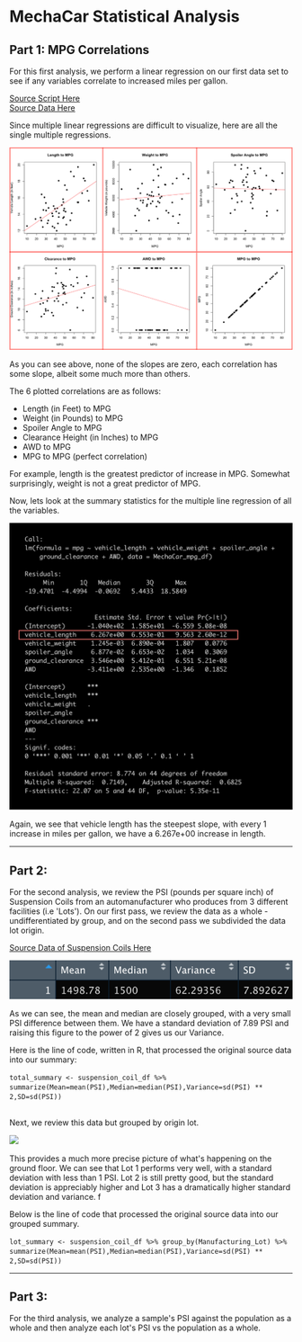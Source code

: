 # MechaCar Statistical Analysis

## Part 1: MPG Correlations

For this first analysis, we perform a linear regression on our first data set to see if any variables correlate to increased miles per gallon.

[Source Script Here](https://github.com/carlosjennings1991/MechaCar_Statistical_Analysis/blob/main/MechaCarChallenge.R)
<br>
[Source Data Here](https://github.com/carlosjennings1991/MechaCar_Statistical_Analysis/blob/main/MechaCar_mpg.csv)

Since multiple linear regressions are difficult to visualize, here are all the single multiple regressions. 

<img src="https://github.com/carlosjennings1991/MechaCar_Statistical_Analysis/blob/main/all_regressions.png">

As you can see above, none of the slopes are zero, each correlation has some slope, albeit some much more than others. 

The 6 plotted correlations are as follows: 

* Length (in Feet) to MPG
* Weight (in Pounds) to MPG
* Spoiler Angle to MPG
* Clearance Height (in Inches) to MPG
* AWD to MPG
* MPG to MPG (perfect correlation)

For example, length is the greatest predictor of increase in MPG. Somewhat surprisingly, weight is not a great predictor of MPG. 

Now, lets look at the summary statistics for the multiple line regression of all the variables. 

<img src="summary_statistics_table_MLR_outlined.png">

Again, we see that vehicle length has the steepest slope, with every 1 increase in miles per gallon, we have a 6.267e+00 increase in length. 

---
## Part 2: 

For the second analysis, we review the PSI (pounds per square inch) of Suspension Coils from an automanufacturer who produces from 3 different facilities (i.e 'Lots'). On our first pass, we review the data as a whole -undifferentiated by group, and on the second pass we subdivided the data lot origin. 

[Source Data of Suspension Coils Here](https://github.com/carlosjennings1991/MechaCar_Statistical_Analysis/blob/main/Suspension_Coil.csv)

<img src="https://github.com/carlosjennings1991/MechaCar_Statistical_Analysis/blob/main/total_summary.png">

As we can see, the mean and median are closely grouped, with a very small PSI difference between them. We have a standard deviation of 7.89 PSI and raising this figure to the power of 2 gives us our Variance. 

Here is the line of code, written in R, that processed the original source data into our summary: 

```total_summary <- suspension_coil_df %>% summarize(Mean=mean(PSI),Median=median(PSI),Variance=sd(PSI) ** 2,SD=sd(PSI))```


##

Next, we review this data but grouped by origin lot. 

<img src="https://github.com/carlosjennings1991/MechaCar_Statistical_Analysis/blob/main/lot_summary.png">

This provides a much more precise picture of what's happening on the ground floor. We can see that Lot 1 performs very well, with a standard deviation with less than 1 PSI. Lot 2 is still pretty good, but the standard deviation is appreciably higher and Lot 3 has a dramatically higher standard deviation and variance. f

Below is the line of code that processed the original source data into our grouped summary. 

```lot_summary <- suspension_coil_df %>% group_by(Manufacturing_Lot) %>% summarize(Mean=mean(PSI),Median=median(PSI),Variance=sd(PSI) ** 2,SD=sd(PSI))```

---
## Part 3: 

For the third analysis, we analyze a sample's PSI against the population as a whole and then analyze each lot's PSI vs the population as a whole. 
